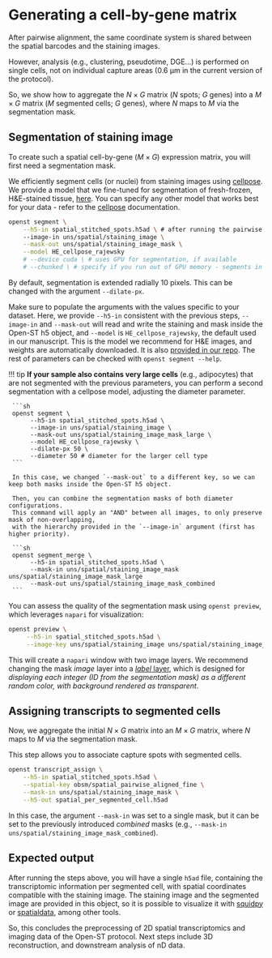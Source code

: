 # Generating a cell-by-gene matrix
After pairwise alignment, the same coordinate system is shared between the spatial barcodes and the
staining images. 

However, analysis (e.g., clustering, pseudotime, DGE...) is performed on single cells, not on individual capture areas 
(0.6 μm in the current version of the protocol).

So, we show how to aggregate the $N\times G$ matrix ($N$ spots; $G$ genes)
into a $M\times G$ matrix ($M$ segmented cells; $G$ genes), where $N$ maps to $M$ via the segmentation mask.

## Segmentation of staining image
To create such a spatial cell-by-gene ($M\times G$) expression matrix, you will first need a segmentation mask.

We efficiently segment cells (or nuclei) from staining images using [cellpose](https://github.com/MouseLand/cellpose).
We provide a model that we fine-tuned for segmentation of fresh-frozen, H&E-stained tissue,
[here](http://bimsbstatic.mdc-berlin.de/rajewsky/openst-public-data/models/HE_cellpose_rajewsky).
You can specify any other model that works best for your data -
refer to the [cellpose](https://cellpose.readthedocs.io/en/latest/index.html) documentation.

```sh
openst segment \
    --h5-in spatial_stitched_spots.h5ad \ # after running the pairwise alignment
    --image-in uns/spatial/staining_image \
    --mask-out uns/spatial/staining_image_mask \
    --model HE_cellpose_rajewsky
    # --device cuda \ # uses GPU for segmentation, if available
    # --chunked \ # specify if you run out of GPU memory - segments in chunks
```
By default, segmentation is extended radially 10 pixels. This can be changed with the argument `--dilate-px`.

Make sure to populate the arguments with the values specific to your dataset. Here, we provide `--h5-in` consistent
with the previous steps, `--image-in` and `--mask-out` will read and write the staining and mask inside the Open-ST h5 object,
and `--model` is `HE_cellpose_rajewsky`, the default used in our manuscript. This is the model we recommend for H&E images, and
weights are automatically downloaded. It is also [provided in our repo](http://bimsbstatic.mdc-berlin.de/rajewsky/openst-public-data/models/HE_cellpose_rajewsky).
The rest of parameters can be checked with `openst segment --help`.

!!! tip
     **If your sample also contains very large cells** (e.g., adipocytes) that are not segmented with the previous parameters,
     you can perform a second segmentation with a cellpose model, adjusting the diameter parameter.

     ```sh
     openst segment \
          --h5-in spatial_stitched_spots.h5ad \
          --image-in uns/spatial/staining_image \
          --mask-out uns/spatial/staining_image_mask_large \
          --model HE_cellpose_rajewsky \
          --dilate-px 50 \
          --diameter 50 # diameter for the larger cell type
     ```

     In this case, we changed `--mask-out` to a different key, so we can keep both masks inside the Open-ST h5 object.
     
     Then, you can combine the segmentation masks of both diameter configurations.
     This command will apply an "AND" between all images, to only preserve mask of non-overlapping,
     with the hierarchy provided in the `--image-in` argument (first has higher priority).

     ```sh
     openst segment_merge \
          --h5-in spatial_stitched_spots.h5ad \
          --mask-in uns/spatial/staining_image_mask uns/spatial/staining_image_mask_large
          --mask-out uns/spatial/staining_image_mask_combined
     ```

You can assess the quality of the segmentation mask using `openst preview`, which leverages `napari` for visualization:

```sh
openst preview \
     --h5-in spatial_stitched_spots.h5ad \
     --image-key uns/spatial/staining_image uns/spatial/staining_image_mask
```

This will create a `napari` window with two image layers. We recommend changing the mask _image_ layer into a
[_label_ layer](https://napari.org/stable/howtos/layers/labels.html), which is designed for _displaying each integer (ID
from the segmentation mask) as a different random color, with background rendered as transparent_.

## Assigning transcripts to segmented cells
Now, we aggregate the initial $N\times G$ matrix into an $M\times G$ matrix,
where $N$ maps to $M$ via the segmentation mask.

This step allows you to associate capture spots with segmented cells.

```sh
openst transcript_assign \
    --h5-in spatial_stitched_spots.h5ad \
    --spatial-key obsm/spatial_pairwise_aligned_fine \
    --mask-in uns/spatial/staining_image_mask \
    --h5-out spatial_per_segmented_cell.h5ad
```

In this case, the argument `--mask-in` was set to a single mask, but it can be set to the previously 
introduced _combined_ masks (e.g., `--mask-in uns/spatial/staining_image_mask_combined`).

## Expected output
After running the steps above, you will have a single `h5ad` file, containing the transcriptomic information per segmented cell,
with spatial coordinates compatible with the staining image. The staining image and the segmented image are provided in this object,
so it is possible to visualize it with [squidpy](https://github.com/scverse/squidpy) or [spatialdata](https://github.com/scverse/spatialdata),
among other tools.

So, this concludes the preprocessing of 2D spatial transcriptomics and imaging data
of the Open-ST protocol. Next steps include 3D reconstruction, and
downstream analysis of nD data.